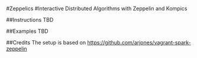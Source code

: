 #Zeppelics
#Interactive Distributed Algorithms with Zeppelin and Kompics

##Instructions
TBD

##Examples
TBD

##Credits
The setup is based on https://github.com/arjones/vagrant-spark-zeppelin

